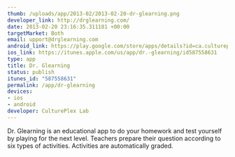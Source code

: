 ```yaml
--- 
thumb: /uploads/app/2013-02/2013-02-20-dr-glearning.png
developer_link: http://drglearning.com/
date: 2013-02-20 23:16:35.311181 +00:00
targetMarket: Both
email: upport@drglearning.com
android_link: https://play.google.com/store/apps/details?id=ca.cultureplex.drglearning
ios_link: https://itunes.apple.com/us/app/dr.-glearning/id587558631
type: app
title: Dr. Glearning
status: publish
itunes_id: "587558631"
permalink: /app/dr-glearning
devices: 
- ios
- android
developer: CulturePlex Lab
---
```


Dr. Glearning is an educational app to do your homework and test yourself by playing for the next level. Teachers prepare their question according to six types of activities. Activities are automatically graded.
